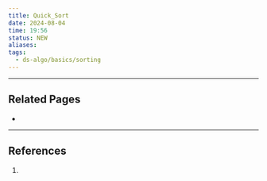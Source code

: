 ```yaml
---
title: Quick_Sort
date: 2024-08-04
time: 19:56
status: NEW
aliases: 
tags:
  - ds-algo/basics/sorting
---
```




---
## Related Pages

- 

---
## References

1. 
